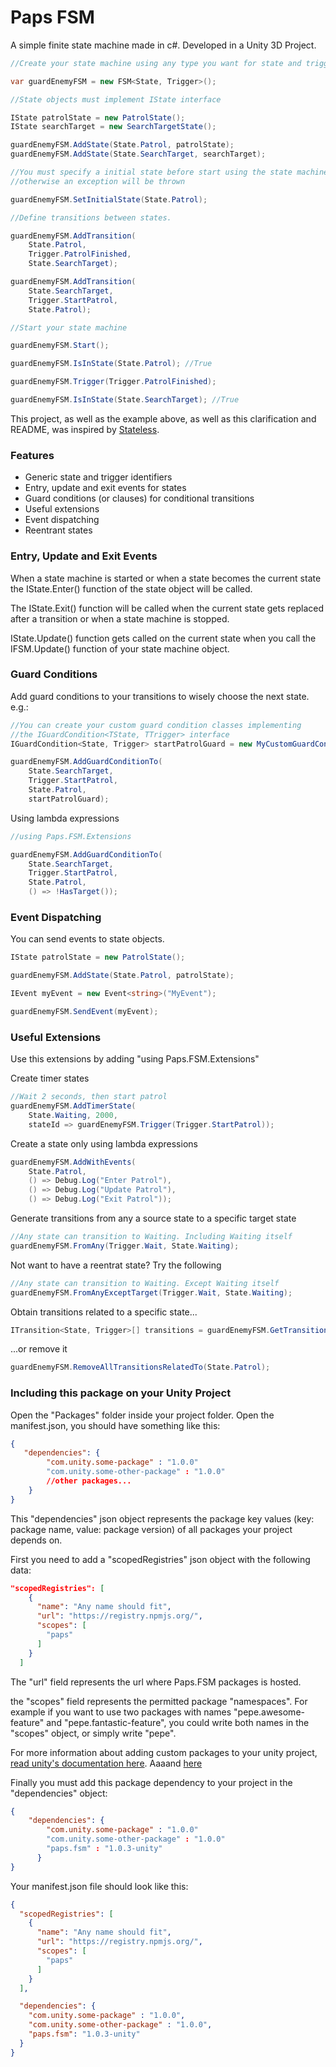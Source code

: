 # Paps FSM 

A simple finite state machine made in c#. Developed in a Unity 3D Project.

```csharp
//Create your state machine using any type you want for state and trigger identifiers

var guardEnemyFSM = new FSM<State, Trigger>();

//State objects must implement IState interface

IState patrolState = new PatrolState();
IState searchTarget = new SearchTargetState();

guardEnemyFSM.AddState(State.Patrol, patrolState);
guardEnemyFSM.AddState(State.SearchTarget, searchTarget);

//You must specify a initial state before start using the state machine
//otherwise an exception will be thrown

guardEnemyFSM.SetInitialState(State.Patrol);

//Define transitions between states.

guardEnemyFSM.AddTransition(
    State.Patrol, 
    Trigger.PatrolFinished, 
    State.SearchTarget);

guardEnemyFSM.AddTransition(
    State.SearchTarget, 
    Trigger.StartPatrol, 
    State.Patrol);

//Start your state machine

guardEnemyFSM.Start();

guardEnemyFSM.IsInState(State.Patrol); //True

guardEnemyFSM.Trigger(Trigger.PatrolFinished);

guardEnemyFSM.IsInState(State.SearchTarget); //True
```

This project, as well as the example above, as well as this clarification and README, was inspired by [Stateless](https://github.com/dotnet-state-machine/stateless).

### Features

 * Generic state and trigger identifiers
 * Entry, update and exit events for states
 * Guard conditions (or clauses) for conditional transitions
 * Useful extensions
 * Event dispatching
 * Reentrant states

### Entry, Update and Exit Events

When a state machine is started or when a state becomes the current state the IState.Enter() function of the state object will be called.

The IState.Exit() function will be called when the current state gets replaced after a transition or when a state machine is stopped.

IState.Update() function gets called on the current state when you call the IFSM.Update() function of your state machine object.

### Guard Conditions

Add guard conditions to your transitions to wisely choose the next state. e.g.:

```csharp
//You can create your custom guard condition classes implementing 
//the IGuardCondition<TState, TTrigger> interface
IGuardCondition<State, Trigger> startPatrolGuard = new MyCustomGuardCondition();

guardEnemyFSM.AddGuardConditionTo(
    State.SearchTarget, 
    Trigger.StartPatrol, 
    State.Patrol, 
    startPatrolGuard);
```

Using lambda expressions

```csharp
//using Paps.FSM.Extensions

guardEnemyFSM.AddGuardConditionTo(
    State.SearchTarget, 
    Trigger.StartPatrol, 
    State.Patrol, 
    () => !HasTarget());
```

### Event Dispatching

You can send events to state objects.

```csharp
IState patrolState = new PatrolState();

guardEnemyFSM.AddState(State.Patrol, patrolState);

IEvent myEvent = new Event<string>("MyEvent");

guardEnemyFSM.SendEvent(myEvent);
```

### Useful Extensions

Use this extensions by adding "using Paps.FSM.Extensions"

Create timer states

```csharp
//Wait 2 seconds, then start patrol
guardEnemyFSM.AddTimerState(
    State.Waiting, 2000, 
    stateId => guardEnemyFSM.Trigger(Trigger.StartPatrol));
```

Create a state only using lambda expressions

```csharp
guardEnemyFSM.AddWithEvents(
    State.Patrol, 
    () => Debug.Log("Enter Patrol"), 
    () => Debug.Log("Update Patrol"), 
    () => Debug.Log("Exit Patrol"));
```

Generate transitions from any a source state to a specific target state

```csharp
//Any state can transition to Waiting. Including Waiting itself
guardEnemyFSM.FromAny(Trigger.Wait, State.Waiting);
```

Not want to have a reentrat state? Try the following

```csharp
//Any state can transition to Waiting. Except Waiting itself
guardEnemyFSM.FromAnyExceptTarget(Trigger.Wait, State.Waiting);
```

Obtain transitions related to a specific state...

```csharp
ITransition<State, Trigger>[] transitions = guardEnemyFSM.GetTransitionsRelatedTo(State.Patrol);
```

...or remove it

```csharp
guardEnemyFSM.RemoveAllTransitionsRelatedTo(State.Patrol);
```

### Including this package on your Unity Project

Open the "Packages" folder inside your project folder. Open the manifest.json, you should have something like this:

```json
{
   "dependencies": {
        "com.unity.some-package" : "1.0.0"
        "com.unity.some-other-package" : "1.0.0"
        //other packages...
    }
}
```

This "dependencies" json object represents the package key values (key: package name, value: package version) of all packages your project depends on.

First you need to add a "scopedRegistries" json object with the following data:

```json
"scopedRegistries": [
    {
      "name": "Any name should fit",
      "url": "https://registry.npmjs.org/",
      "scopes": [
        "paps"
      ]
    }
  ]
```

The "url" field represents the url where Paps.FSM packages is hosted.

the "scopes" field represents the permitted package "namespaces". For example if you want to use two packages with names "pepe.awesome-feature" and "pepe.fantastic-feature", you could write both names in the "scopes" object, or simply write "pepe".

For more information about adding custom packages to your unity project, [read unity's documentation here](https://docs.unity3d.com/Manual/CustomPackages.html). Aaaand [here](https://docs.unity3d.com/Manual/upm-manifestPkg.html)

Finally you must add this package dependency to your project in the "dependencies" object:

```json
{
    "dependencies": {
        "com.unity.some-package" : "1.0.0"
        "com.unity.some-other-package" : "1.0.0"
        "paps.fsm" : "1.0.3-unity"
      }
}
```

Your manifest.json file should look like this:

```json
{
  "scopedRegistries": [
    {
      "name": "Any name should fit",
      "url": "https://registry.npmjs.org/",
      "scopes": [
        "paps"
      ]
    }
  ],

  "dependencies": {
    "com.unity.some-package" : "1.0.0",
    "com.unity.some-other-package" : "1.0.0",
    "paps.fsm": "1.0.3-unity"
  }
}
```